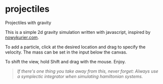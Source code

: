 # projectiles

Projectiles with gravity

This is a simple 2d gravity simulation written with javascript, inspired by [nowykurier.com](http://www.nowykurier.com/toys/gravity/gravity.html).

To add a particle, click at the desired location and drag to specify the velocity. The mass can be set in the input below the canvas.

To shift the view, hold Shift and drag with the mouse. Enjoy.

> _If there's one thing you take away from this, never forget: Always use a symplectic integrator when simulating hamiltonian systems._